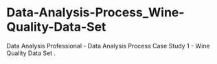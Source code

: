 # Data-Analysis-Process_Wine-Quality-Data-Set
Data Analysis Professional - Data Analysis Process Case Study 1 - Wine Quality Data Set .
